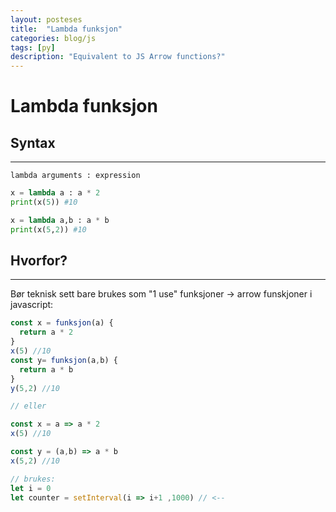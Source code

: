 ```yaml
---
layout: posteses
title:  "Lambda funksjon"
categories: blog/js
tags: [py]
description: "Equivalent to JS Arrow functions?"
---
```

Lambda funksjon
======

Syntax
------
---
`lambda arguments : expression`
```python
x = lambda a : a * 2
print(x(5)) #10

x = lambda a,b : a * b
print(x(5,2)) #10
```

Hvorfor?
------
---
Bør teknisk sett bare brukes som "1 use" funksjoner -> arrow funskjoner i javascript:
```javascript
const x = funksjon(a) {
  return a * 2
}
x(5) //10
const y= funksjon(a,b) {
  return a * b
}
y(5,2) //10

// eller

const x = a => a * 2
x(5) //10

const y = (a,b) => a * b
x(5,2) //10

// brukes:
let i = 0
let counter = setInterval(i => i+1 ,1000) // <--
```

